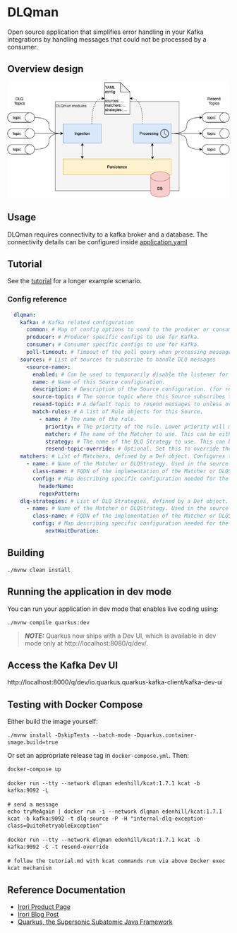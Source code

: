 # DLQman
Open source application that simplifies error handling in your Kafka integrations by handling messages that could not be processed by a consumer.

## Overview design

![DLQman module diagram](./docs/DLQman_modules.png)

## Usage
DLQman requires connectivity to a kafka broker and a database. The connectivity details can be configured inside [application.yaml](src/main/resources/application.yaml)

## Tutorial
See the [tutorial](tutorial.md) for a longer example scenario.

### Config reference
```yaml
  dlqman:
    kafka: # Kafka related configuration
      common: # Map of config options to send to the producer or consumer instance.
      producer: # Producer specific configs to use for Kafka.
      consumer: # Consumer specific configs to use for Kafka.
      poll-timeout: # Timeout of the poll query when processing messages to be resent.
    sources: # List of sources to subscribe to handle DLQ messages
      <source-name>:
        enabled: # Can be used to temporarily disable the listener for this topic.
        name: # Name of this Source configuration.
        description: # Description of the Source configuration. (for reference)
        source-topic: # The source topic where this Source subscribes to DLQ messages.
        resend-topic: # A default topic to resend messages to unless overridden by the rule.
        match-rules: # A list of Rule objects for this Source.
          - name: # The name of the rule.
            priority: # The priority of the rule. Lower priority will match before a higher.
            matcher: # The name of the Matcher to use. This can be either the built in(all) or one defined in the matchers section.
            strategy: # The name of the DLQ Strategy to use. This can be either one of the built in strategies(void or dismiss) or one defined in the strategy section.
            resend-topic-override: # Optional. Set this to override the general resend topic for the Source.
    matchers: # List of Matchers, defined by a Def object. Configures the Matcher to be used in the Source configuration.
      - name: # Name of the Matcher or DLQStrategy. Used in the source configuration to map the object.
        class-name: # FQDN of the implementation of the Matcher or DLQStrategy to configure.
        config: # Map describing specific configuration needed for the Matcher or DLQStrategy.
          headerName: 
          regexPattern: 
    dlq-strategies: # List of DLQ Strategies, defined by a Def object. Configures the Strategy to be used in the Source configuration.
      - name: # Name of the Matcher or DLQStrategy. Used in the source configuration to map the object.
        class-name: # FQDN of the implementation of the Matcher or DLQStrategy to configure.
        config: # Map describing specific configuration needed for the Matcher or DLQStrategy.
            nextWaitDuration: 
```

## Building

```shell script 
./mvnw clean install
```

## Running the application in dev mode

You can run your application in dev mode that enables live coding using:
```shell script
./mvnw compile quarkus:dev
```
> **_NOTE:_**  Quarkus now ships with a Dev UI, which is available in dev mode only at http://localhost:8080/q/dev/.

## Access the Kafka Dev UI

http://localhost:8000/q/dev/io.quarkus.quarkus-kafka-client/kafka-dev-ui


## Testing with Docker Compose

Either build the image yourself:
```
./mvnw install -DskipTests --batch-mode -Dquarkus.container-image.build=true
```

Or set an appropriate release tag in `docker-compose.yml`. Then: 
```
docker-compose up

docker run --tty --network dlqman edenhill/kcat:1.7.1 kcat -b kafka:9092 -L

# send a message
echo tryMeAgain | docker run -i --network dlqman edenhill/kcat:1.7.1 kcat -b kafka:9092 -t dlq-source -P -H "internal-dlq-exception-class=QuiteRetryableException"

docker run --tty --network dlqman edenhill/kcat:1.7.1 kcat -b kafka:9092 -C -t resend-override

# follow the tutorial.md with kcat commands run via above Docker exec kcat mechanism
```

## Reference Documentation

- [Irori Product Page](https://irori.se/products/dlqman/)
- [Irori Blog Post](https://irori.se/blog/dlqman-to-the-rescue/)
- [Quarkus, the Supersonic Subatomic Java Framework](https://quarkus.io/)